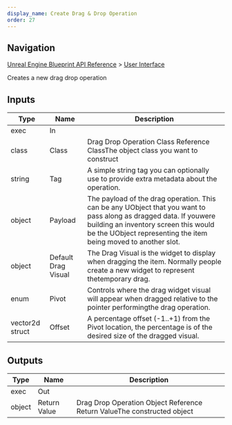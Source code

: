 ```yaml
---
display_name: Create Drag & Drop Operation
order: 27
---
```

## Navigation

[Unreal Engine Blueprint API Reference](https://dev.epicgames.com/documentation/en-us/unreal-engine/BlueprintAPI) > [User Interface](https://dev.epicgames.com/documentation/en-us/unreal-engine/BlueprintAPI/UserInterface)

Creates a new drag drop operation

## Inputs

| Type | Name | Description |
| --- | --- | --- |
| exec | In |  |
| class | Class | Drag Drop Operation Class Reference ClassThe object class you want to construct |
| string | Tag | A simple string tag you can optionally use to provide extra metadata about the operation. |
| object | Payload | The payload of the drag operation. This can be any UObject that you want to pass along as dragged data. If youwere building an inventory screen this would be the UObject representing the item being moved to another slot. |
| object | Default Drag Visual | The Drag Visual is the widget to display when dragging the item. Normally people create a new widget to represent thetemporary drag. |
| enum | Pivot | Controls where the drag widget visual will appear when dragged relative to the pointer performingthe drag operation. |
| vector2d struct | Offset | A percentage offset (-1..+1) from the Pivot location, the percentage is of the desired size of the dragged visual. |

## Outputs

| Type | Name | Description |
| --- | --- | --- |
| exec | Out |  |
| object | Return Value | Drag Drop Operation Object Reference Return ValueThe constructed object |
